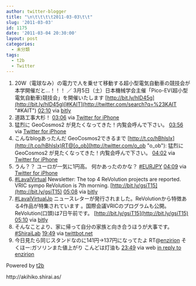```yaml
---
author: twitter-blogger
title: "\n\t\t\t\t2011-03-03\t\t"
slug: '2011-03-03'
id: 1175
date: '2011-03-04 20:30:00'
layout: post
categories:
  - 未分類
tags:
  - t2b
  - Twitter
---
```


<div xmlns:georss="http://www.georss.org/georss">

1.  <span><span>20W（電球なみ）の電力で人を乗せて移動する超小型電気自動車の競技会が本学開催だと…！！！ ／ 3月5日（土）日本機械学会主催「Pico-EV(超小型電気自動車)競技会」を開催いたします [http://bit.ly/hID45g](http://bit.ly/hID45g)[#KAIT](http://twitter.com/search?q=%23KAIT "#KAIT")</span> <span>[<span>02:10</span>](http://twitter.com/o_ob/status/43297115551698945) <span>via [bitly](http://bit.ly)</span></span></span>
2.  <span><span>道路工事大杉！</span> <span>[<span>03:06</span>](http://twitter.com/o_ob/status/43311260544155648) <span>via [Twitter for iPhone](http://twitter.com/)</span></span></span>
3.  <span><span>猛烈に GeoCosmos2 が見たくなってきた！内覧会呼んで下さい。</span> <span>[<span>03:56</span>](http://twitter.com/o_ob/status/43323812661559296) <span>via [Twitter for iPhone](http://twitter.com/)</span></span></span>
4.  <span><span>こんなblogあったんだ GeoCosmos2できるまで [http://t.co/hBhlsIx](http://t.co/hBhlsIx)RT@[o_ob](http://twitter.com/o_ob "o_ob"): 猛烈に GeoCosmos2 が見たくなってきた！内覧会呼んで下さい。</span> <span>[<span>04:02</span>](http://twitter.com/o_ob/status/43325306538426368) <span>via [Twitter for iPhone](http://twitter.com/)</span></span></span>
5.  <span><span>うん？？ ユーロが一気に1円高。 何かあったのかな？ [#EURJPY](http://twitter.com/search?q=%23EURJPY "#EURJPY")</span> <span>[<span>04:09</span>](http://twitter.com/o_ob/status/43327264565379072) <span>via [Twitter for iPhone](http://twitter.com/)</span></span></span>
6.  <span><span>[#LavalVirtual](http://twitter.com/search?q=%23LavalVirtual "#LavalVirtual") Newsletter: The top 4 ReVolution projects are reported. VRIC sympo ReVolution is 7th morning. [http://bit.ly/gsiT15](http://bit.ly/gsiT15)</span> <span>[<span>05:08</span>](http://twitter.com/o_ob/status/43342006596014080) <span>via [bitly](http://bit.ly)</span></span></span>
7.  <span><span>[#LavalVirtualJp](http://twitter.com/search?q=%23LavalVirtualJp "#LavalVirtualJp") ニュースレターが発行されました。ReVolutionから特徴ある4作品が特集されています 。国際会議VRICのプログラムも公開。ReVolution(口頭)は7日午前です。 [http://bit.ly/gsiT15](http://bit.ly/gsiT15)</span> <span>[<span>05:10</span>](http://twitter.com/o_ob/status/43342409383424000) <span>via [bitly](http://bit.ly)</span></span></span>
8.  <span><span>そんなことより、家に帰って自分の家族と向き合うほうが大事です。[#ShiraiLab](http://twitter.com/search?q=%23ShiraiLab "#ShiraiLab")</span> <span>[<span>19:49</span>](http://twitter.com/o_ob/status/43563806374367232) <span>via [twittbot.net](http://twittbot.net/)</span></span></span>
9.  <span><span>今日見たら同じスタンドなのに141円→137円になってたよ RT@[enzirion](http://twitter.com/enzirion "enzirion") そくほー:ガソリンまた値上がり こんどは灯油も</span> <span>[<span>23:49</span>](http://twitter.com/o_ob/status/43624203118837760) <span>via web</span> [in reply to enzirion](http://twitter.com/enzirion/status/43597846389325824)</span></span>

</div>

Powered by [t2b](http://t2b.utilz.jp/)

<div>http://akihiko.shirai.as/</div>